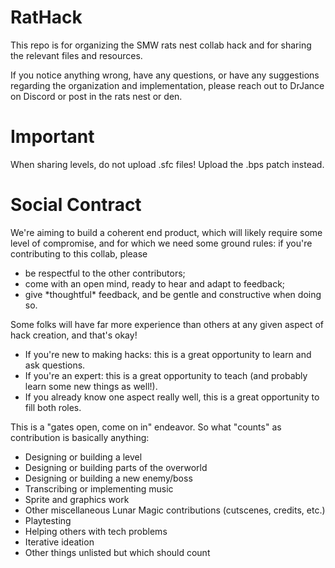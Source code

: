 # RatHack

This repo is for organizing the SMW rats nest collab hack and for sharing the relevant files and resources.

If you notice anything wrong, have any questions, or have any suggestions regarding the organization and
implementation, please reach out to DrJance on Discord or post in the rats nest or den.

# Important 

When sharing levels, do not upload .sfc files! Upload the .bps patch instead.



# Social Contract

We're aiming to build a coherent end product, which will likely require some level of compromise, and for
which we need some ground rules: if you're contributing to this collab, please 
  * be respectful to the other contributors;
  * come with an open mind, ready to hear and adapt to feedback;
  * give \*thoughtful\* feedback, and be gentle and constructive when doing so.

Some folks will have far more experience than others at any given aspect of hack creation, and that's okay!
  * If you're new to making hacks: this is a great opportunity to learn and ask questions.
  * If you're an expert: this is a great opportunity to teach (and probably learn some new things as well!).
  * If you already know one aspect really well, this is a great opportunity to fill both roles.

This is a "gates open, come on in" endeavor. So what "counts" as contribution is basically anything:
  * Designing or building a level
  * Designing or building parts of the overworld
  * Designing or building a new enemy/boss
  * Transcribing or implementing music
  * Sprite and graphics work
  * Other miscellaneous Lunar Magic contributions (cutscenes, credits, etc.)
  * Playtesting
  * Helping others with tech problems
  * Iterative ideation
  * Other things unlisted but which should count

